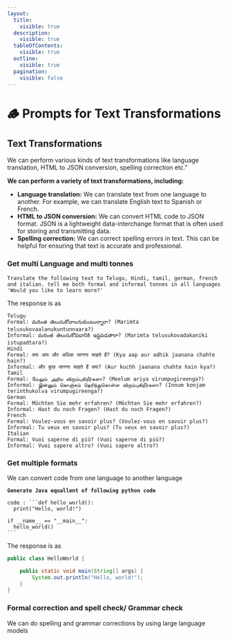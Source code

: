 ```yaml
---
layout:
  title:
    visible: true
  description:
    visible: true
  tableOfContents:
    visible: true
  outline:
    visible: true
  pagination:
    visible: false
---
```


# 🪵 Prompts for Text Transformations

## Text Transformations

We can perform various kinds of text transformations like language translation, HTML to JSON conversion, spelling correction etc."

**We can perform a variety of text transformations, including:**

* **Language translation:** We can translate text from one language to another. For example, we can translate English text to Spanish or French.
* **HTML to JSON conversion:** We can convert HTML code to JSON format. JSON is a lightweight data-interchange format that is often used for storing and transmitting data.
* **Spelling correction:** We can correct spelling errors in text. This can be helpful for ensuring that text is accurate and professional.

### Get multi Language and multi tonnes&#x20;

```
Translate the following text to Telugu, Hindi, tamil, german, french and italian. tell me both formal and informal tonnes in all languages
'Would you like to learn more?'
```

The response is as&#x20;

```
Telugu
Formal: మరింత తెలుసుకోవాలనుకుంటున్నారా? (Marimta telusukovaalanukuntunnaara?)
Informal: మరింత తెలుసుకోవడానికి ఇష్టపడతారా? (Marimta telusukovadakaniki istupadtara?)
Hindi
Formal: क्या आप और अधिक जानना चाहते हैं? (Kya aap aur adhik jaanana chahte hain?)
Informal: और कुछ जानना चाहते हैं क्या? (Aur kuchh jaanana chahte hain kya?)
Tamil
Formal: மேலும் அறிய விரும்புகிறீர்களா? (Meelum ariya virumpugireenga?)
Informal: இன்னும் கொஞ்சம் தெரிந்துகொள்ள விரும்புகிறீர்களா? (Innum konjam terinthukolva virumpugireenga?)
German
Formal: Möchten Sie mehr erfahren? (Möchten Sie mehr erfahren?)
Informal: Hast du noch Fragen? (Hast du noch Fragen?)
French
Formal: Voulez-vous en savoir plus? (Voulez-vous en savoir plus?)
Informal: Tu veux en savoir plus? (Tu veux en savoir plus?)
Italian
Formal: Vuoi saperne di più? (Vuoi saperne di più?)
Informal: Vuoi sapere altro? (Vuoi sapere altro?)
```

### Get multiple formats

We can convert code from one language to another language

<pre><code><strong>Generate Java equallent of following python code
</strong>
code : ```def hello_world():
  print("Hello, world!")

if __name__ == "__main__":
  hello_world()
```
</code></pre>

The response is as&#x20;

```java
public class HelloWorld {

    public static void main(String[] args) {
        System.out.println("Hello, world!");
    }
}

```

### Formal correction and spell check/ Grammar check

We can do spelling and grammar corrections by using large language models
